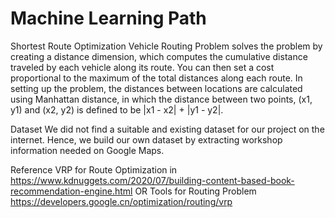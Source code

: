 # Machine Learning Path

Shortest Route Optimization
Vehicle Routing Problem solves the problem by creating a distance dimension, which computes the cumulative distance traveled by each vehicle along its route. You can then set a cost proportional to the maximum of the total distances along each route. In setting up the problem, the distances between locations are calculated using Manhattan distance, in which the distance between two points, (x1, y1) and (x2, y2) is defined to be |x1 - x2| + |y1 - y2|.

Dataset
We did not find a suitable and existing dataset for our project on the internet. Hence, we build our own dataset by extracting workshop information needed on Google Maps.

Reference
VRP for Route Optimization in https://www.kdnuggets.com/2020/07/building-content-based-book-recommendation-engine.html
OR Tools for Routing Problem https://developers.google.cn/optimization/routing/vrp
